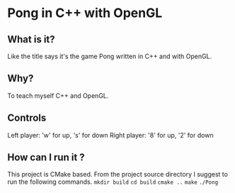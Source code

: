 Pong in C++ with OpenGL
======

What is it?
------
Like the title says it's the game Pong written in C++ and with OpenGL.

Why?
------
To teach myself C++ and OpenGL. 

Controls
------
Left player: 'w' for up, 's' for down
Right player: '8' for up, '2' for down 

How can I run it ?
------
This project is CMake based. From the project source directory I suggest to run the following commands.
`mkdir build`
`cd build`
`cmake ..`
`make`
`./Pong`




